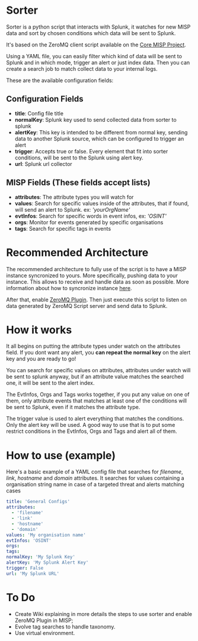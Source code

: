 # **Sorter**

Sorter is a python script that interacts with Splunk, it watches for new MISP data and sort by chosen conditions which data will be sent to Splunk.

It's based on the ZeroMQ client script available on the [Core MISP Project](https://github.com/MISP/MISP/blob/2.4/tools/misp-zmq/sub.py).

Using a YAML file, you can easily filter which kind of data will be sent to Splunk and in which mode, trigger an alert or just index data. Then you can create a search job to match collect data to your internal logs.

These are the available configuration fields:

## Configuration Fields

* **title**: Config file title
* **normalKey**: Splunk key used to send collected data from sorter to splunk
* **alertKey**: This key is intended to be different from normal key, sending data to another Splunk source, which can be configured to trigger an alert
* **trigger**: Accepts true or false. Every element that fit into sorter conditions, will be sent to the Splunk using alert key.
* **url**: Splunk url collector

## MISP Fields (These fields accept lists)

* **attributes**: The attribute types you will watch for
* **values**: Search for specific values inside of the attributes, that if found, will send an alert to Splunk. ex: *'yourOrgName'*
* **evtInfos**: Search for specific words in event infos, ex: *'OSINT'*
* **orgs**: Monitor for events generated by specific organisations
* **tags**: Search for specific tags in events

# Recommended Architecture

The recommended architecture to fully use of the script is to have a MISP instance syncronized to yours. More specifically, pushing data to your instance.
This allows to receive and handle data as soon as possible.
More information about how to syncronize instance [here](https://www.circl.lu/doc/misp/sharing/).

After that, enable [ZeroMQ Plugin](https://www.circl.lu/doc/misp/misp-zmq/).
Then just execute this script to listen on data generated by ZeroMQ Script server and send data to Splunk.

# How it works

It all begins on putting the attribute types under watch on the attributes field. If you dont want any alert, you **can repeat the normal key** on the alert key and you are ready to go!

You can search for specific values on attributes, attributes under watch will be sent to splunk anyway, but if an attribute value matches the searched one, it will be sent to the alert index.

The EvtInfos, Orgs and Tags works together, if you put any value on one of them, only attribute events that matches at least one of the conditions will be sent to Splunk, even if it matches the attribute type.

The trigger value is used to alert everything that matches the conditions. Only the alert key will be used. A good way to use that is to put some restrict conditions in the EvtInfos, Orgs and Tags and alert all of them.

# How to use (example)

Here's a basic example of a YAML config file that searches for *filename*, *link*, *hostname* and *domain* attributes.
It searches for values containing a organisation string name in case of a targeted threat and alerts matching cases

```YAML
title: 'General Configs'
attributes:
  - 'filename'
  - 'link'
  - 'hostname'
  - 'domain'
values: 'My organisation name'
evtInfos: 'OSINT'  
orgs:
tags:
normalKey: 'My Splunk Key'
alertKey: 'My Splunk Alert Key'
trigger: False
url: 'My Splunk URL'
```

# To Do
* Create Wiki explaining in more details the steps to use sorter and enable ZeroMQ Plugin in MISP;
* Evolve tag searches to handle taxonomy.
* Use virtual environment.

